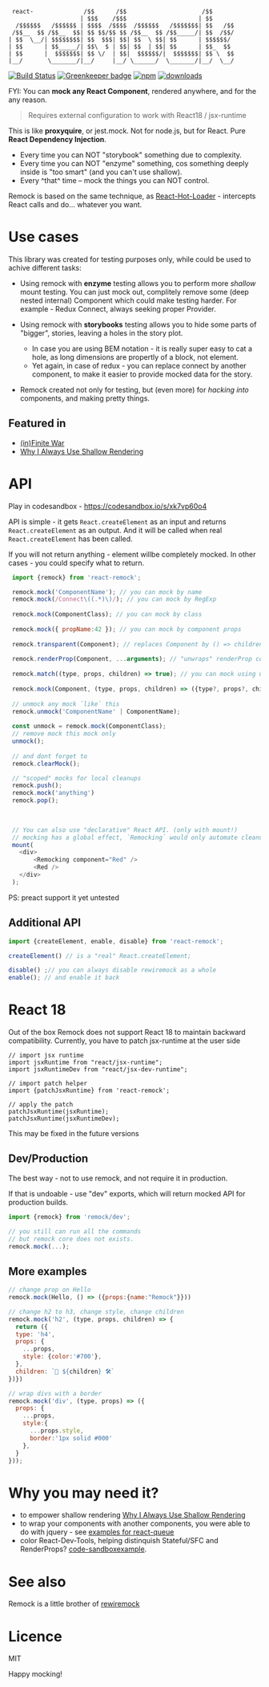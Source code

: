 ```text
 react-              /$$      /$$                     /$$      
                    | $$$    /$$$                    | $$      
  /$$$$$$   /$$$$$$ | $$$$  /$$$$  /$$$$$$   /$$$$$$$| $$   /$$
 /$$__  $$ /$$__  $$| $$ $$/$$ $$ /$$__  $$ /$$_____/| $$  /$$/
| $$  \__/| $$$$$$$$| $$  $$$| $$| $$  \ $$| $$      | $$$$$$/ 
| $$      | $$_____/| $$\  $ | $$| $$  | $$| $$      | $$_  $$ 
| $$      |  $$$$$$$| $$ \/  | $$|  $$$$$$/|  $$$$$$$| $$ \  $$
|__/       \_______/|__/     |__/ \______/  \_______/|__/  \__/
```

[![Build Status](https://secure.travis-ci.org/theKashey/react-remock.svg)](http://travis-ci.org/theKashey/react-remock)
[![Greenkeeper badge](https://badges.greenkeeper.io/theKashey/react-remock.svg)](https://greenkeeper.io/)
[![npm](https://img.shields.io/npm/v/react-remock.svg)](https://www.npmjs.com/package/react-remock)
[![downloads](https://badgen.net/npm/dm/react-remock)](https://www.npmtrends.com/react-remock)

FYI: You can __mock any React Component__, rendered anywhere, and for the any reason.

> Requires external configuration to work with React18 / jsx-runtime 

This is like __proxyquire__, or jest.mock. Not for node.js, but for React. Pure __React Dependency Injection__.

- Every time you can NOT "storybook" something due to complexity. 
- Every time you can NOT "enzyme" something, cos something deeply inside is "too smart" (and you can't use shallow). 
- Every ^that^ time – mock the things you can NOT control.

Remock is based on the same technique, as [React-Hot-Loader](https://github.com/gaearon/react-hot-loader) - intercepts React calls and do... whatever you want.

# Use cases
This library was created for testing purposes only, while could be used to achive different tasks:
 - Using remock with __enzyme__ testing allows you to perform more _shallow_ mount testing.
 You can just mock out, complitely remove some (deep nested internal) Component which could make testing harder. For example - Redux Connect, always seeking proper Provider.
 
 - Using remock with __storybooks__ testing allows you to hide some parts of "bigger", stories, leaving a holes in the story plot.
   - In case you are using BEM notation - it is really super easy to cat a hole, as long dimensions are propertly of a block, not element.
   - Yet again, in case of redux - you can replace connect by another component, to make it easier to provide mocked data for the story.   

 - Remock created not only for testing, but (even more) for _hacking into_ components, and making pretty things.
 
## Featured in
- [(in)Finite War](https://dev.to/thekashey/infinite-war-995)
- [Why I Always Use Shallow Rendering](https://hackernoon.com/why-i-always-use-shallow-rendering-a3a50da60942)

# API

Play in codesandbox - https://codesandbox.io/s/xk7vp60o4

API is simple - it gets `React.createElement` as an input and returns `React.createElement` as an output.
And it will be called when real `React.createElement` has been called.

If you will not return anything - element willbe completely mocked. In other cases - you could specify what to return.
```js
 import {remock} from 'react-remock';

 remock.mock('ComponentName'); // you can mock by name
 remock.mock(/Connect\((.*)\)/); // you can mock by RegExp
 
 remock.mock(ComponentClass); // you can mock by class
 
 remock.mock({ propName:42 }); // you can mock by component props
 
 remock.transparent(Component); // replaces Component by () => children. Makes it "transparent"
 
 remock.renderProp(Component, ...arguments); // "unwraps" renderProp component, by calling function-as-children with provided arguments 
 
 remock.match((type, props, children) => true); // you can mock using user-defined function
 
 remock.mock(Component, (type, props, children) => ({type?, props?, children?})); // you can alter rendering
 
 // unmock any mock `like` this
 remock.unmock('ComponentName' | ComponentName);
 
 const unmock = remock.mock(ComponentClass);
 // remove mock this mock only
 unmock();
 
 // and dont forget to
 remock.clearMock();

 // "scoped" mocks for local cleanups 
 remock.push();
 remock.mock('anything')
 remock.pop();

 
 
 // You can also use "declarative" React API. (only with mount!)
 // mocking has a global effect, `Remocking` would only automate cleanup
 mount(
   <div>
       <Remocking component="Red" />
       <Red />
   </div>
 );
```
PS: preact support it yet untested

## Additional API
```js
import {createElement, enable, disable} from 'react-remock';

createElement() // is a "real" React.createElement;

disable() ;// you can always disable rewiremock as a whole
enable(); // and enable it back
```

# React 18
Out of the box Remock does not support React 18 to maintain backward compatibility.
Currently, you have to patch jsx-runtime at the user side
```tsx
// import jsx runtime
import jsxRuntime from "react/jsx-runtime";
import jsxRuntimeDev from "react/jsx-dev-runtime";

// import patch helper
import {patchJsxRuntime} from 'react-remock';

// apply the patch
patchJsxRuntime(jsxRuntime);
patchJsxRuntime(jsxRuntimeDev);
```
This may be fixed in the future versions

## Dev/Production
The best way - not to use remock, and not require it in production.

If that is undoable - use "dev" exports, which will return mocked API for production builds.
```js
import {remock} from 'remock/dev';

// you still can run all the commands
// but remock core does not exists.
remock.mock(...);
```

## More examples
```js
// change prop on Hello
remock.mock(Hello, () => ({props:{name:"Remock"}}))

// change h2 to h3, change style, change children
remock.mock('h2', (type, props, children) => { 
  return ({
  type: 'h4',
  props: {
    ...props,
    style: {color:'#700'},   
  },
  children: `🧙️ ${children} 🛠`
})})

// wrap divs with a border
remock.mock('div', (type, props) => ({
  props: {
    ...props,
    style:{
      ...props.style,
      border:'1px solid #000'
    },
  }
}));
```

# Why you may need it?
- to empower shallow rendering [Why I Always Use Shallow Rendering](https://medium.com/@antonkorzunov/why-i-always-use-shallow-rendering-a3a50da60942)
- to wrap your components with another components, you were able to do with jquery - see [examples for react-queue](https://github.com/theKashey/react-queue#examples)
- color React-Dev-Tools, helping distinquish Stateful/SFC and RenderProps? [code-sandboxexample](https://codesandbox.io/s/x4p2zrvw4).

# See also
Remock is a little brother of [rewiremock](https://github.com/theKashey/rewiremock)
 
# Licence
 MIT
 
 

Happy mocking!
